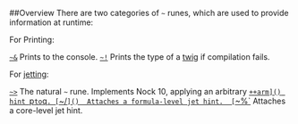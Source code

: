 ##Overview
There are two categories of `~` runes, which are used to provide information at runtime:

For Printing:

[`~&`]()  Prints to the console.
[`~!`]()  Prints the type of a [twig]() if compilation fails.

For [jetting]():

[`~>`]()  The natural `~` rune. Implements Nock 10, applying an arbitrary [`++arm]() hint `p` to `q`.
[`~/`]()  Attaches a formula-level jet hint. 
[`~%`]()  Attaches a core-level jet hint.



